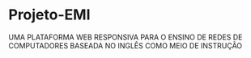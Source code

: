# Projeto-EMI
UMA PLATAFORMA WEB RESPONSIVA PARA O ENSINO DE REDES DE COMPUTADORES BASEADA NO INGLÊS COMO MEIO DE INSTRUÇÃO
